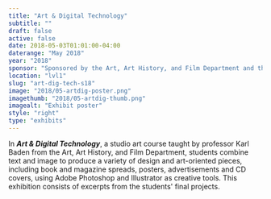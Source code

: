 ```yaml
---
title: "Art & Digital Technology"
subtitle: ""
draft: false
active: false
date: 2018-05-03T01:01:00-04:00
daterange: "May 2018"
year: "2018"
sponsor: "Sponsored by the Art, Art History, and Film Department and the Boston College Libraries"
location: "lvl1"
slug: "art-dig-tech-s18"
image: "2018/05-artdig-poster.png"
imagethumb: "2018/05-artdig-thumb.png"
imagealt: "Exhibit poster"
style: "right"
type: "exhibits"
---
```


In <strong><em>Art & Digital Technology</em></strong>, a studio art course taught by professor Karl Baden from the Art, Art History, and Film Department, students combine text and image to produce a variety of design and art-oriented pieces, including book and magazine spreads, posters, advertisements and CD covers, using Adobe Photoshop and Illustrator as creative tools. This exhibition consists of excerpts from the students' final projects.
